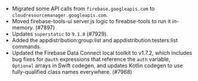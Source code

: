 - Migrated some API calls from `firebase.googleapis.com` to `cloudresourcemanager.googleapis.com`.
- Moved firebase-tools-ui server.js logic to fireabse-tools to run it in-memory. (#7897)
- Updates `superstatic` to `9.1.0` (#7929).
- Added the appdistribution:group:list and appdistribution:testers:list commands.
- Updated the Firebase Data Connect local toolkit to v1.7.2, which includes bug fixes for `@auth` expressions that reference the `auth` variable, `Optional` arrays in Swift codegen, and updates Kotlin codegen to use fully-qualified class names everywhere. (#7968)
